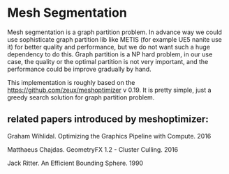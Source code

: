 # Mesh Segmentation


Mesh segmentation is a graph partition problem. In advance way we could use sophisticate graph partition lib like METIS (for example UE5 nanite use it) for better quality and performance, but we do not want such a huge dependency to do this. Graph partition is a NP hard problem, in our use case, the quality or the optimal partition is not very important, and the performance could be improve gradually by hand. 


This implementation is roughly based on the https://github.com/zeux/meshoptimizer v 0.19.  It is pretty simple, just a greedy search solution for graph partition problem.

## related papers introduced by meshoptimizer:

Graham Wihlidal. Optimizing the Graphics Pipeline with Compute. 2016

Matthaeus Chajdas. GeometryFX 1.2 - Cluster Culling. 2016

Jack Ritter. An Efficient Bounding Sphere. 1990

